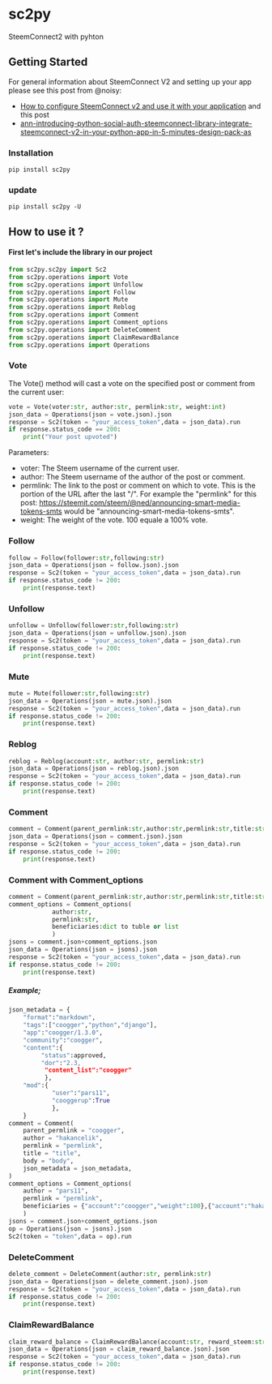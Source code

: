 # sc2py
SteemConnect2 with pyhton

## Getting Started
For general information about SteemConnect V2 and setting up your app please see
this post from @noisy:
- [How to configure SteemConnect v2 and use it with your application](https://busy.org/steemconnect/@noisy/how-to-configure-steemconnect-v2-and-use-it-with-your-application-how-it-works-and-how-it-is-different-from-v1)
and this post
- [ann-introducing-python-social-auth-steemconnect-library-integrate-steemconnect-v2-in-your-python-app-in-5-minutes-design-pack-as](https://steemit.com/steemconnect/@noisy/ann-introducing-python-social-auth-steemconnect-library-integrate-steemconnect-v2-in-your-python-app-in-5-minutes-design-pack-as)

### Installation
`pip install sc2py`

### update
`pip install sc2py -U`

## How to use it ?

#### First let's include the library in our project

```python
from sc2py.sc2py import Sc2
from sc2py.operations import Vote
from sc2py.operations import Unfollow
from sc2py.operations import Follow
from sc2py.operations import Mute
from sc2py.operations import Reblog
from sc2py.operations import Comment
from sc2py.operations import Comment_options
from sc2py.operations import DeleteComment
from sc2py.operations import ClaimRewardBalance
from sc2py.operations import Operations
```

### Vote

The Vote() method will cast a vote on the specified post or comment from the current user:

```python
vote = Vote(voter:str, author:str, permlink:str, weight:int)
json_data = Operations(json = vote.json).json
response = Sc2(token = "your_access_token",data = json_data).run
if response.status_code == 200:
    print("Your post upvoted")
```
Parameters:
- voter: The Steem username of the current user.
- author: The Steem username of the author of the post or comment.
- permlink: The link to the post or comment on which to vote. This is the portion of the URL after the last "/". For example the "permlink" for this post: https://steemit.com/steem/@ned/announcing-smart-media-tokens-smts would be "announcing-smart-media-tokens-smts".
- weight: The weight of the vote. 100 equale a 100% vote.

### Follow

```python
follow = Follow(follower:str,following:str)
json_data = Operations(json = follow.json).json
response = Sc2(token = "your_access_token",data = json_data).run
if response.status_code != 200:
    print(response.text)
```

### Unfollow

```python
unfollow = Unfollow(follower:str,following:str)
json_data = Operations(json = unfollow.json).json
response = Sc2(token = "your_access_token",data = json_data).run
if response.status_code != 200:
    print(response.text)
```

### Mute

```python
mute = Mute(follower:str,following:str)
json_data = Operations(json = mute.json).json
response = Sc2(token = "your_access_token",data = json_data).run
if response.status_code != 200:
    print(response.text)
```

### Reblog

```python
reblog = Reblog(account:str, author:str, permlink:str)
json_data = Operations(json = reblog.json).json
response = Sc2(token = "your_access_token",data = json_data).run
if response.status_code != 200:
    print(response.text)
```


### Comment

```python
comment = Comment(parent_permlink:str,author:str,permlink:str,title:str,body:str,json_metadata:dict)
json_data = Operations(json = comment.json).json
response = Sc2(token = "your_access_token",data = json_data).run
if response.status_code != 200:
    print(response.text)
```

### Comment with Comment_options

```python
comment = Comment(parent_permlink:str,author:str,permlink:str,title:str,body:str,json_metadata:dict)
comment_options = Comment_options(
            author:str,
            permlink:str,
            beneficiaries:dict to tuble or list
            )
jsons = comment.json+comment_options.json
json_data = Operations(json = jsons).json
response = Sc2(token = "your_access_token",data = json_data).run
if response.status_code != 200:
    print(response.text)
```


##### Example;

```python
json_metadata = {
	"format":"markdown",
    "tags":["coogger","python","django"],
    "app":"coogger/1.3.0",
    "community":"coogger",
    "content":{
    	 "status":approved,
    	 "dor":"2.3,
    	  "content_list":"coogger"
		  },
    "mod":{
    		"user":"pars11",
    		"cooggerup":True
			},
	}
comment = Comment(
	parent_permlink = "coogger",
	author = "hakancelik",
	permlink = "permlink",
	title = "title",
	body = "body",
	json_metadata = json_metadata,
)
comment_options = Comment_options(
	author = "pars11",
	permlink = "permlink",
	beneficiaries = {"account":"coogger","weight":100},{"account":"hakancelik","weight":100} # 100 meas 10%
	)
jsons = comment.json+comment_options.json
op = Operations(json = jsons).json
Sc2(token = "token",data = op).run
```

### DeleteComment

```python
delete_comment = DeleteComment(author:str, permlink:str)
json_data = Operations(json = delete_comment.json).json
response = Sc2(token = "your_access_token",data = json_data).run
if response.status_code != 200:
    print(response.text)
```

### ClaimRewardBalance

```python
claim_reward_balance = ClaimRewardBalance(account:str, reward_steem:str, reward_sbd:str, reward_vests:str)
json_data = Operations(json = claim_reward_balance.json).json
response = Sc2(token = "your_access_token",data = json_data).run
if response.status_code != 200:
    print(response.text)
```
